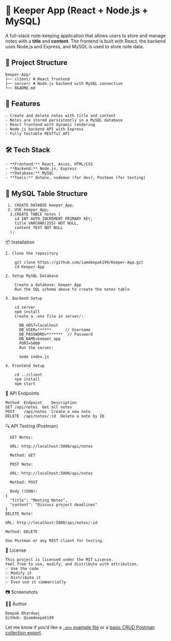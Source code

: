 # 📝 Keeper App (React + Node.js + MySQL)

A full-stack note-keeping application that allows users to store and manage notes with a **title** and **content**. The frontend is built with React, the backend uses Node.js and Express, and MySQL is used to store note data.

## 📁 Project Structure

    Keeper-App/
    ├── client/ # React frontend
    ├── server/ # Node.js backend with MySQL connection
    └── README.md

## 🚀 Features

    - Create and delete notes with title and content
    - Notes are stored persistently in a MySQL database
    - React frontend with dynamic rendering
    - Node.js backend API with Express
    - Fully testable RESTful API

## 🛠️ Tech Stack

    - **Frontend:** React, Axios, HTML/CSS
    - **Backend:** Node.js, Express
    - **Database:** MySQL
    - **Tools:** dotenv, nodemon (for dev), Postman (for testing)


## 🧱 MySQL Table Structure

     1. CREATE DATABSE keeper_App;
     2. USE keeper_App;
      3.CREATE TABLE notes (
        id INT AUTO_INCREMENT PRIMARY KEY,
        title VARCHAR(255) NOT NULL,
        content TEXT NOT NULL
      );

📦 Installation

    1. Clone the repository
    
        git clone https://github.com/iamdeepak199/Keeper-App.git
        cd Keeper-App
    
    2. Setup MySQL Database
    
        Create a database: keeper_App
        Run the SQL schema above to create the notes table
    
    3. Backend Setup
       
        cd server
        npm install
        Create a .env file in server/:
       
          DB_HOST=localhost
          DB_USER=******      // Username
          DB_PASSWORD=*******  // Password
          DB_NAME=keeper_app
          PORT=5000
          Run the server:
    
          node index.js
       
    4. Frontend Setup
       
        cd ../client
        npm install
        npm start
       
🔌 API Endpoints

    Method	Endpoint	Description
    GET	/api/notes	Get all notes
    POST	/api/notes	Create a new note
    DELETE	/api/notes/:id	Delete a note by ID

🔍 API Testing (Postman)

      GET Notes:
      
      URL: http://localhost:5000/api/notes
      
      Method: GET
      
      POST Note:
      
      URL: http://localhost:5000/api/notes
      
      Method: POST
      
      Body (JSON):
    {
      "title": "Meeting Notes",
      "content": "Discuss project deadlines"
    }
    DELETE Note:
    
    URL: http://localhost:5000/api/notes/:id
    
    Method: DELETE
    
    Use Postman or any REST client for testing.

📄 License

    This project is licensed under the MIT License.
    Feel free to use, modify, and distribute with attribution.
    ✅ Use the code
    ✅ Modify it
    ✅ Distribute it
    ✅ Even use it commercially

📷 Screenshots



👨‍💻 Author

    Deepak Bhardwaj
    GitHub: @iamdeepak199


Let me know if you’d like a [`.env` example file](f) or a [basic CRUD Postman collection export](f).

